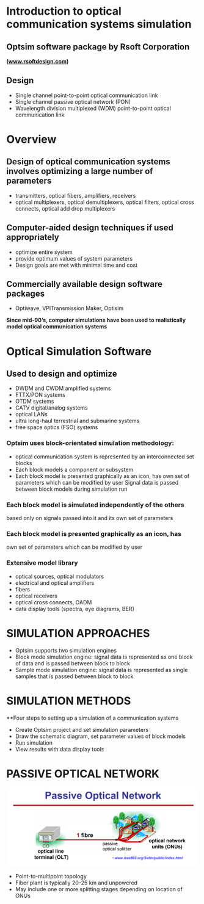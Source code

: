 # Introduction to optical communication systems simulation

## Optsim software package by Rsoft Corporation

**(www.rsoftdesign.com)**

## Design
- Single channel point-to-point optical communication link
- Single channel passive optical network (PON)
- Wavelength division multiplexed (WDM) point-to-point optical communication link

# Overview
## Design of optical communication systems involves optimizing a large number of parameters

- transmitters, optical fibers, amplifiers, receivers
- optical multiplexers, optical demultiplexers, optical filters, optical cross connects, optical add drop multiplexers
## Computer-aided design techniques if used appropriately
- optimize entire system
- provide optimum values of system parameters
- Design goals are met with minimal time and cost
## Commercially available design software packages
- Optiwave, VPITransmission Maker, Optisim

**Since mid-90’s, computer simulations have been used to realistically model optical communication systems**

# Optical Simulation Software

## Used to design and optimize
- DWDM and CWDM amplified systems
- FTTX/PON systems
- OTDM systems
- CATV digital/analog systems
- optical LANs
- ultra long-haul terrestrial and submarine systems
- free space optics (FSO) systems
### Optsim uses block-orientated simulation methodology:

- optical communication system is represented by an interconnected set blocks
- Each block models a component or subsystem 
- Each block model is presented graphically as an icon, has own set of parameters which can be modified by user Signal data is passed between block models during simulation run

### Each block model is simulated independently of the others
based only on signals passed into it and its own set of
parameters

### Each block model is presented graphically as an icon, has
own set of parameters which can be modified by user

### Extensive model library
- optical sources, optical modulators
- electrical and optical amplifiers
- fibers
- optical receivers
- optical cross connects, OADM
- data display tools (spectra, eye diagrams, BER)


# SIMULATION APPROACHES

- Optsim supports two simulation engines
- Block mode simulation engine: signal data is represented as one block of data and is passed between block to block
- Sample mode simulation engine: signal data is represented as single samples that is passed between block to block

# SIMULATION METHODS

**Four steps to setting up a simulation of a communication systems
- Create Optsim project and set simulation parameters
- Draw the schematic diagram, set parameter values of block models
- Run simulation
- View results with data display tools

# PASSIVE OPTICAL NETWORK

![alt text](https://github.com/NANOPHOTONIC-RESEARCH-SOCIETY-AT-PEC/CAD-SIMULATIONS-OPTICS-LAB/blob/master/ACS_LAB_2021_ODD/RAW/PON.PNG)

- Point-to-multipoint topology
- Fiber plant is typically 20-25 km and unpowered
- May include one or more splitting stages depending on location of ONUs
